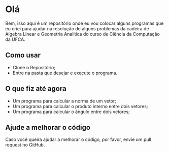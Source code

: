 Olá
=======
Bem, isso aqui é um repositório onde eu vou colocar alguns programas que eu criei para ajudar na resolução de alguns problemas da cadeira de Algebra Linear e Geometria Analítica do curso de Ciência da Computação da UFCA.

Como usar
-----------
- Clone o Repositório;
- Entre na pasta que desejar e execute o programa.

O que fiz até agora
-------------------
- Um programa para calcular a norma de um vetor;
- Um programa para calcular o produto interno entre dois vetores;
- Um programa para calcular o ângulo entre dois vetores;

Ajude a melhorar o código
----------------------------
Caso você queira ajudar a melhorar o código, por favor, envie um pull request no GitHub.